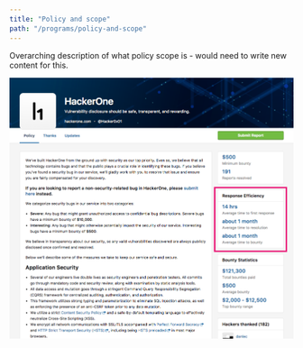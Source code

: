 ```yaml
---
title: "Policy and scope"
path: "/programs/policy-and-scope"
---
```


Overarching description of what policy scope is - would need to write new content for this.

![Security page](./images/security-page.png)
